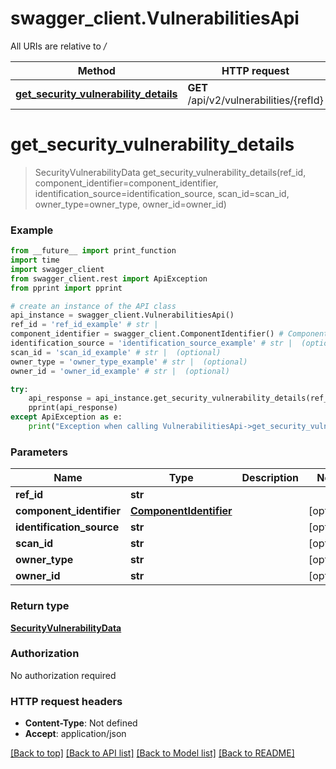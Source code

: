# swagger_client.VulnerabilitiesApi

All URIs are relative to _/_

| Method                                                                                             | HTTP request                            | Description |
| -------------------------------------------------------------------------------------------------- | --------------------------------------- | ----------- |
| [**get_security_vulnerability_details**](VulnerabilitiesApi.md#get_security_vulnerability_details) | **GET** /api/v2/vulnerabilities/{refId} |

# **get_security_vulnerability_details**

> SecurityVulnerabilityData get_security_vulnerability_details(ref_id, component_identifier=component_identifier, identification_source=identification_source, scan_id=scan_id, owner_type=owner_type, owner_id=owner_id)

### Example

```python
from __future__ import print_function
import time
import swagger_client
from swagger_client.rest import ApiException
from pprint import pprint

# create an instance of the API class
api_instance = swagger_client.VulnerabilitiesApi()
ref_id = 'ref_id_example' # str |
component_identifier = swagger_client.ComponentIdentifier() # ComponentIdentifier |  (optional)
identification_source = 'identification_source_example' # str |  (optional)
scan_id = 'scan_id_example' # str |  (optional)
owner_type = 'owner_type_example' # str |  (optional)
owner_id = 'owner_id_example' # str |  (optional)

try:
    api_response = api_instance.get_security_vulnerability_details(ref_id, component_identifier=component_identifier, identification_source=identification_source, scan_id=scan_id, owner_type=owner_type, owner_id=owner_id)
    pprint(api_response)
except ApiException as e:
    print("Exception when calling VulnerabilitiesApi->get_security_vulnerability_details: %s\n" % e)
```

### Parameters

| Name                      | Type                           | Description | Notes      |
| ------------------------- | ------------------------------ | ----------- | ---------- |
| **ref_id**                | **str**                        |             |
| **component_identifier**  | [**ComponentIdentifier**](.md) |             | [optional] |
| **identification_source** | **str**                        |             | [optional] |
| **scan_id**               | **str**                        |             | [optional] |
| **owner_type**            | **str**                        |             | [optional] |
| **owner_id**              | **str**                        |             | [optional] |

### Return type

[**SecurityVulnerabilityData**](SecurityVulnerabilityData.md)

### Authorization

No authorization required

### HTTP request headers

- **Content-Type**: Not defined
- **Accept**: application/json

[[Back to top]](#) [[Back to API list]](../README.md#documentation-for-api-endpoints) [[Back to Model list]](../README.md#documentation-for-models) [[Back to README]](../README.md)
